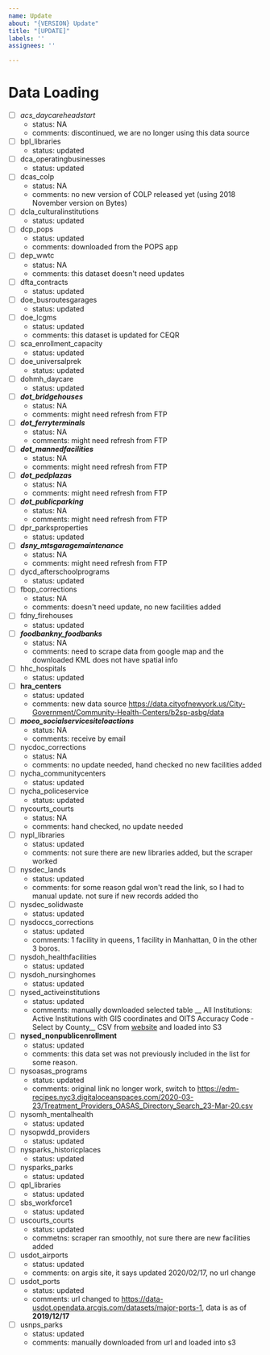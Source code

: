 ```yaml
---
name: Update
about: "{VERSION} Update"
title: "[UPDATE]"
labels: ''
assignees: ''

---
```


# Data Loading

- [ ]  *acs_daycareheadstart*
    + status: NA
    + comments: discontinued, we are no longer using this data source
- [ ]  bpl_libraries
    + status: updated
- [ ]  dca_operatingbusinesses
    + status: updated
- [ ]  dcas_colp
    + status: NA
    + comments: no new version of COLP released yet (using 2018 November version on Bytes)
- [ ]  dcla_culturalinstitutions
    + status: updated
- [ ]  dcp_pops
    + status: updated
    + comments: downloaded from the POPS app
- [ ]  dep_wwtc
    + status: NA
    + comments: this dataset doesn't need updates
- [ ]  dfta_contracts
    + status: updated
- [ ]  doe_busroutesgarages
    + status: updated
- [ ]  doe_lcgms
    + status: updated
    + comments: this dataset is updated for CEQR
- [ ]  sca_enrollment_capacity
    + status: updated
- [ ]  doe_universalprek
    + status: updated
- [ ]  dohmh_daycare
    + status: updated
- [ ]  *__dot_bridgehouses__*
    + status: NA 
    + comments: might need refresh from FTP
- [ ]  *__dot_ferryterminals__*
    + status: NA 
    + comments: might need refresh from FTP
- [ ]  *__dot_mannedfacilities__*
    + status: NA 
    + comments: might need refresh from FTP
- [ ]  *__dot_pedplazas__*
    + status: NA 
    + comments: might need refresh from FTP
- [ ]  *__dot_publicparking__*
    + status: NA 
    + comments: might need refresh from FTP
- [ ]  dpr_parksproperties
    + status: updated
- [ ]  *__dsny_mtsgaragemaintenance__*
    + status: NA
    + comments: might need refresh from FTP
- [ ]  dycd_afterschoolprograms
    + status: updated
- [ ]  fbop_corrections
    + status: NA
    + comments: doesn't need update, no new facilities added
- [ ]  fdny_firehouses
    + status: updated
- [ ]  *__foodbankny_foodbanks__*
    + status: NA
    + comments: need to scrape data from google map and the downloaded KML does not have spatial info
- [ ]  hhc_hospitals
    + status: updated
- [ ]  __hra_centers__
    + status: updated
    + comments: new data source https://data.cityofnewyork.us/City-Government/Community-Health-Centers/b2sp-asbg/data
- [ ]  *__moeo_socialservicesiteloactions__*
    + status: NA
    + comments: receive by email
- [ ]  nycdoc_corrections
    + status: NA
    + comments: no update needed, hand checked no new facilities added
- [ ]  nycha_communitycenters
    + status: updated
- [ ]  nycha_policeservice
    + status: updated
- [ ]  nycourts_courts
    + status: NA
    + comments: hand checked, no update needed
- [ ]  nypl_libraries
    + status: updated
    + comments: not sure there are new libraries added, but the scraper worked
- [ ]  nysdec_lands
    + status: updated
    + comments: for some reason gdal won't read the link, so I had to manual update. not sure if new records added tho
- [ ]  nysdec_solidwaste
    + status: updated
- [ ]  nysdoccs_corrections
    + status: updated
    + comments: 1 facility in queens, 1 facility in Manhattan, 0 in the other 3 boros. 
- [ ]  nysdoh_healthfacilities
    + status: updated
- [ ]  nysdoh_nursinghomes
    + status: updated
- [ ]  nysed_activeinstitutions
    + status: updated
    + comments: manually downloaded selected table __  All Institutions: Active Institutions with GIS coordinates and OITS Accuracy Code - Select by County__ CSV from [website](https://eservices.nysed.gov/sedreports/list?id=1) and loaded into S3
- [ ]  __nysed_nonpublicenrollment__
    + status: updated
    + comments: this data set was not previously included in the list for some reason. 
- [ ]  nysoasas_programs
    + status: updated
    + comments: original link no longer work, switch to https://edm-recipes.nyc3.digitaloceanspaces.com/2020-03-23/Treatment_Providers_OASAS_Directory_Search_23-Mar-20.csv
- [ ]  nysomh_mentalhealth
    + status: updated
- [ ]  nysopwdd_providers
    + status: updated
- [ ]  nysparks_historicplaces
    + status: updated
- [ ]  nysparks_parks
    + status: updated
- [ ]  qpl_libraries
    + status: updated
- [ ]  sbs_workforce1
    + status: updated
- [ ]  uscourts_courts
    + status: updated
    + commetns: scraper ran smoothly, not sure there are new facilities added
- [ ]  usdot_airports
    + status: updated
    + comments: on argis site, it says updated 2020/02/17, no url change
- [ ]  usdot_ports
    + status: updated
    + comments: url changed to https://data-usdot.opendata.arcgis.com/datasets/major-ports-1, data is as of __2019/12/17__
- [ ]  usnps_parks
    + status: updated
    + comments: manually downloaded from url and loaded into s3
